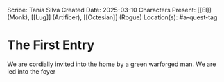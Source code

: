 Scribe: Tania Silva
Created Date: 2025-03-10
Characters Present: [[El]] (Monk), [[Lug]] (Artificer), [[Octesian]] (Rogue)
Location(s):
#a-quest-tag
# The First Entry
We are cordially invited into the home by a green warforged man. We are led into the foyer